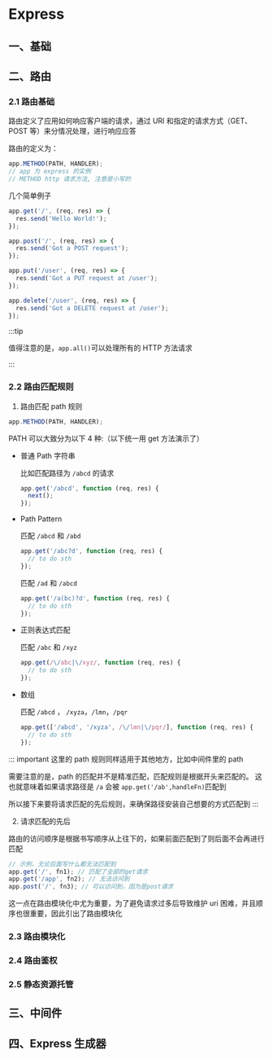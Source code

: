 # Express

## 一、基础

## 二、路由

### 2.1 路由基础

路由定义了应用如何响应客户端的请求，通过 URI 和指定的请求方式（GET、POST 等）来分情况处理，进行响应应答

路由的定义为：

```js
app.METHOD(PATH, HANDLER);
// app 为 express 的实例
// METHOD http 请求方法, 注意是小写的
```

几个简单例子

```js
app.get('/', (req, res) => {
  res.send('Hello World!');
});

app.post('/', (req, res) => {
  res.send('Got a POST request');
});

app.put('/user', (req, res) => {
  res.send('Got a PUT request at /user');
});

app.delete('/user', (req, res) => {
  res.send('Got a DELETE request at /user');
});
```

:::tip

值得注意的是，`app.all()`可以处理所有的 HTTP 方法请求

:::

### 2.2 路由匹配规则

1. 路由匹配 path 规则

```js
app.METHOD(PATH, HANDLER);
```

PATH 可以大致分为以下 4 种:（以下统一用 get 方法演示了）

- 普通 Path 字符串

  比如匹配路径为 `/abcd` 的请求

  ```js
  app.get('/abcd', function (req, res) {
    next();
  });
  ```

- Path Pattern

  匹配 `/abcd` 和 `/abd`

  ```js
  app.get('/abc?d', function (req, res) {
    // to do sth
  });
  ```

  匹配 `/ad` 和 `/abcd`

  ```js
  app.get('/a(bc)?d', function (req, res) {
    // to do sth
  });
  ```

- 正则表达式匹配

  匹配 `/abc` 和 `/xyz`

  ```js
  app.get(/\/abc|\/xyz/, function (req, res) {
    // to do sth
  });
  ```

- 数组

  匹配 `/abcd` ， `/xyza`，`/lmn`，`/pqr`

  ```js
  app.get(['/abcd', '/xyza', /\/lmn|\/pqr/], function (req, res) {
    // to do sth
  });
  ```

::: important
这里的 path 规则同样适用于其他地方，比如中间件里的 path

需要注意的是，path 的匹配并不是精准匹配，匹配规则是根据开头来匹配的。
这也就意味着如果请求路径是 `/a` 会被 `app.get('/ab',handleFn)`匹配到

所以接下来要将请求匹配的先后规则，来确保路径安装自己想要的方式匹配到
:::

2. 请求匹配的先后

路由的访问顺序是根据书写顺序从上往下的，如果前面匹配到了则后面不会再进行匹配

```js
// 示例，无论后面写什么都无法匹配到
app.get('/', fn1); // 匹配了全部的get请求
app.get('/app', fn2); // 无法访问到
app.post('/', fn3); // 可以访问到，因为是post请求
```

这一点在路由模块化中尤为重要，为了避免请求过多后导致维护 uri 困难，并且顺序也很重要，因此引出了路由模块化

### 2.3 路由模块化

### 2.4 路由鉴权

### 2.5 静态资源托管

## 三、中间件

## 四、Express 生成器

